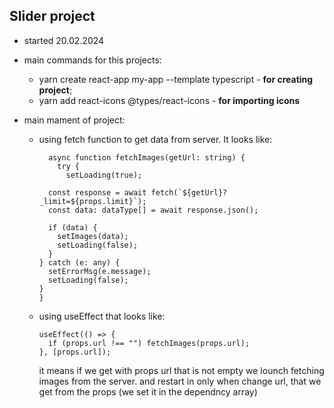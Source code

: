 ## Slider project

- started 20.02.2024

- main commands for this projects:
  - yarn create react-app my-app --template typescript - **for creating project**;
  - yarn add react-icons @types/react-icons - **for importing icons**
- main mament of project:

  - using fetch function to get data from server. It looks like:

    ```
      async function fetchImages(getUrl: string) {
        try {
          setLoading(true);

      const response = await fetch(`${getUrl}?_limit=${props.limit}`);
      const data: dataType[] = await response.json();

      if (data) {
        setImages(data);
        setLoading(false);
      }
    } catch (e: any) {
      setErrorMsg(e.message);
      setLoading(false);
    }
    }

    ```

  - using useEffect that looks like:

    ```
    useEffect(() => {
      if (props.url !== "") fetchImages(props.url);
    }, [props.url]);

    ```

    it means if we get with props url that is not empty we lounch fetching images from the server. and restart in only when change url, that we get from the props (we set it in the dependncy array)
